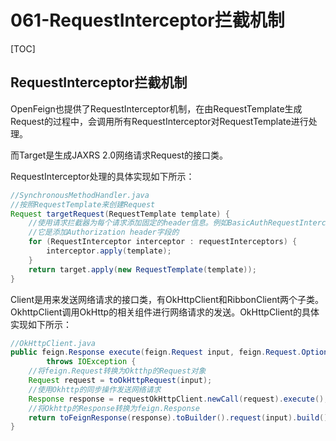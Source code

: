 # 061-RequestInterceptor拦截机制

[TOC]

## RequestInterceptor拦截机制

OpenFeign也提供了RequestInterceptor机制，在由RequestTemplate生成Request的过程中，会调用所有RequestInterceptor对RequestTemplate进行处理。

而Target是生成JAXRS 2.0网络请求Request的接口类。

RequestInterceptor处理的具体实现如下所示：

```java
//SynchronousMethodHandler.java
//按照RequestTemplate来创建Request
Request targetRequest(RequestTemplate template) {
    //使用请求拦截器为每个请求添加固定的header信息。例如BasicAuthRequestInterceptor，
    //它是添加Authorization header字段的
    for (RequestInterceptor interceptor : requestInterceptors) {
        interceptor.apply(template);
    }
    return target.apply(new RequestTemplate(template));
}
```

Client是用来发送网络请求的接口类，有OkHttpClient和RibbonClient两个子类。OkhttpClient调用OkHttp的相关组件进行网络请求的发送。OkHttpClient的具体实现如下所示：

```java
//OkHttpClient.java
public feign.Response execute(feign.Request input, feign.Request.Options options)
        throws IOException {
    //将feign.Request转换为Oktthp的Request对象
    Request request = toOkHttpRequest(input);
    //使用Okhttp的同步操作发送网络请求
    Response response = requestOkHttpClient.newCall(request).execute();
    //将Okhttp的Response转换为feign.Response
    return toFeignResponse(response).toBuilder().request(input).build();
}
```


